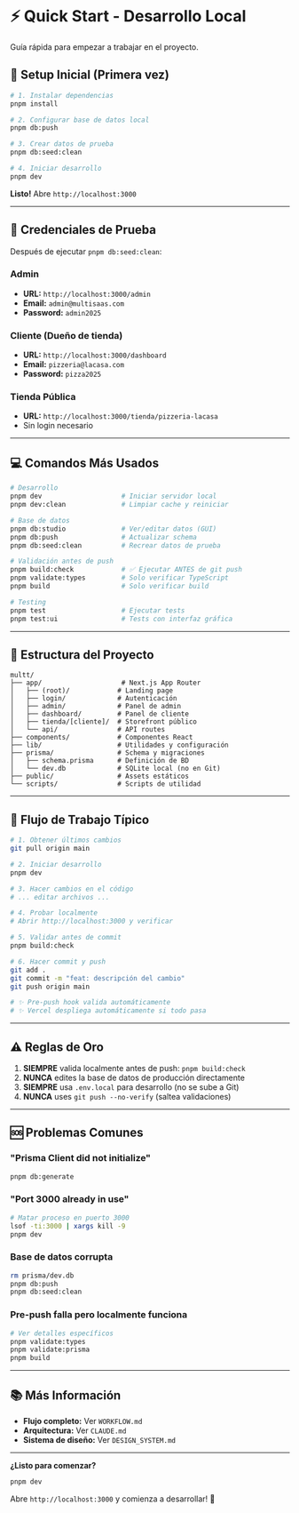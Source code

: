 # ⚡ Quick Start - Desarrollo Local

Guía rápida para empezar a trabajar en el proyecto.

## 🚀 Setup Inicial (Primera vez)

```bash
# 1. Instalar dependencias
pnpm install

# 2. Configurar base de datos local
pnpm db:push

# 3. Crear datos de prueba
pnpm db:seed:clean

# 4. Iniciar desarrollo
pnpm dev
```

**Listo!** Abre `http://localhost:3000`

---

## 🔑 Credenciales de Prueba

Después de ejecutar `pnpm db:seed:clean`:

### Admin
- **URL:** `http://localhost:3000/admin`
- **Email:** `admin@multisaas.com`
- **Password:** `admin2025`

### Cliente (Dueño de tienda)
- **URL:** `http://localhost:3000/dashboard`
- **Email:** `pizzeria@lacasa.com`
- **Password:** `pizza2025`

### Tienda Pública
- **URL:** `http://localhost:3000/tienda/pizzeria-lacasa`
- Sin login necesario

---

## 💻 Comandos Más Usados

```bash
# Desarrollo
pnpm dev                    # Iniciar servidor local
pnpm dev:clean              # Limpiar cache y reiniciar

# Base de datos
pnpm db:studio              # Ver/editar datos (GUI)
pnpm db:push                # Actualizar schema
pnpm db:seed:clean          # Recrear datos de prueba

# Validación antes de push
pnpm build:check            # ✅ Ejecutar ANTES de git push
pnpm validate:types         # Solo verificar TypeScript
pnpm build                  # Solo verificar build

# Testing
pnpm test                   # Ejecutar tests
pnpm test:ui                # Tests con interfaz gráfica
```

---

## 📁 Estructura del Proyecto

```
multt/
├── app/                    # Next.js App Router
│   ├── (root)/            # Landing page
│   ├── login/             # Autenticación
│   ├── admin/             # Panel de admin
│   ├── dashboard/         # Panel de cliente
│   ├── tienda/[cliente]/  # Storefront público
│   └── api/               # API routes
├── components/            # Componentes React
├── lib/                   # Utilidades y configuración
├── prisma/                # Schema y migraciones
│   ├── schema.prisma      # Definición de BD
│   └── dev.db             # SQLite local (no en Git)
├── public/                # Assets estáticos
└── scripts/               # Scripts de utilidad
```

---

## 🔄 Flujo de Trabajo Típico

```bash
# 1. Obtener últimos cambios
git pull origin main

# 2. Iniciar desarrollo
pnpm dev

# 3. Hacer cambios en el código
# ... editar archivos ...

# 4. Probar localmente
# Abrir http://localhost:3000 y verificar

# 5. Validar antes de commit
pnpm build:check

# 6. Hacer commit y push
git add .
git commit -m "feat: descripción del cambio"
git push origin main

# ✨ Pre-push hook valida automáticamente
# ✨ Vercel despliega automáticamente si todo pasa
```

---

## ⚠️ Reglas de Oro

1. **SIEMPRE** valida localmente antes de push: `pnpm build:check`
2. **NUNCA** edites la base de datos de producción directamente
3. **SIEMPRE** usa `.env.local` para desarrollo (no se sube a Git)
4. **NUNCA** uses `git push --no-verify` (saltea validaciones)

---

## 🆘 Problemas Comunes

### "Prisma Client did not initialize"
```bash
pnpm db:generate
```

### "Port 3000 already in use"
```bash
# Matar proceso en puerto 3000
lsof -ti:3000 | xargs kill -9
pnpm dev
```

### Base de datos corrupta
```bash
rm prisma/dev.db
pnpm db:push
pnpm db:seed:clean
```

### Pre-push falla pero localmente funciona
```bash
# Ver detalles específicos
pnpm validate:types
pnpm validate:prisma
pnpm build
```

---

## 📚 Más Información

- **Flujo completo:** Ver `WORKFLOW.md`
- **Arquitectura:** Ver `CLAUDE.md`
- **Sistema de diseño:** Ver `DESIGN_SYSTEM.md`

---

**¿Listo para comenzar?**

```bash
pnpm dev
```

Abre `http://localhost:3000` y comienza a desarrollar! 🚀
